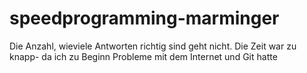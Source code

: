 # speedprogramming-marminger

Die Anzahl, wieviele Antworten richtig sind geht nicht.
Die Zeit war zu knapp- da ich zu Beginn Probleme mit dem Internet und Git hatte